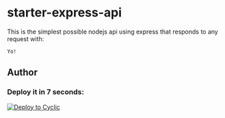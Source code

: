 # starter-express-api

This is the simplest possible nodejs api using express that responds to any request with: 
```
Yo!
```
## Author

### Deploy it in 7 seconds: 

[![Deploy to Cyclic](https://deploy.cyclic.app/button.svg)](https://deploy.cyclic.app/)


